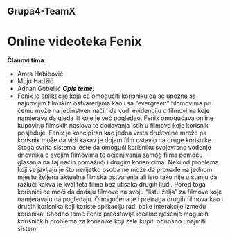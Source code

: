 ﻿## Grupa4-TeamX
# Online videoteka Fenix 
**Članovi tima:**
* Amra Habibović
* Mujo Hadžić
* Adnan Gobeljić
***Opis teme:***
* Fenix je aplikacija koja će omogućiti korisniku da se upozna sa najnovijim filmskim ostvarenjima kao i sa “evergreen” filomovima pri čemu može na jedinstven način da vodi evidenciju o filmovima koje namjerava da gleda ili koje je već pogledao. Fenix omogućava online kupovinu filmskih naslova te dodavanja istih u filmove koje korisnik posjeduje. Fenix je koncipiran kao jedna vrsta društvene mreže pa korisnik može da vidi kakav je dojam film ostavio na druge korisnike. Stoga svrha sistema jeste da omogući korisniku svojevrsno vođenje dnevnika o svojim filmovima te ocjenjivanja samog filma pomoću glasanja na taj način pomažući i drugim korisnicima. Neki od problema koji se javljaju je što nerijetko osoba ne može da pronađe na jednom mjestu željena aktuelna filmska ostvarenja ali isto tako nije u stanju da razluči kakva je kvaliteta filma bez utisaka drugih ljudi.  Pored toga korisnici ce moći da dodaju filmove na svoju “listu želja” za filmove koje namjeravaju da pogledaju. Omogućena je i pretraga drugih filmova kao i drugih korisnika koji koriste aplikaciju radi bolje interakcije između korisnika. Shodno tome Fenix predstavlja idealno rješenje mogućih korisničkih problema za korisnike koji žele kupiti odnosno unajmiti sistem.



